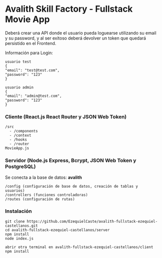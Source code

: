 # Avalith Skill Factory - Fullstack Movie App

Deberá crear una API donde el usuario pueda loguearse utilizando su email y su password, y al ser exitoso deberá devolver un token que quedará persistido en el Frontend.

Información para Login:
```
usuario test
{
"email": "test@test.com",
"password": "123"
}

usuario admin
{
"email": "admin@test.com",
"password": "123"
}

```

### Cliente (React.js React Router y JSON Web Token)

```
/src
  - /components
  - /context
  - /hooks
  - /router
MovieApp.js
```

### Servidor (Node.js Express, Bcrypt, JSON Web Token y PostgreSQL)
Se conecta a la base de datos: **avalith**
```
/config (configuración de base de datos, creación de tablas y usuarios)
/controllers (funciones controladoras)
/routes (configuración de rutas)

```

### Instalación
```
git clone https://github.com/EzequielCaste/avalith-fullstack-ezequiel-castellanos.git
cd avalith-fullstack-ezequiel-castellanos/server
npm install
node index.js

abrir otra terminal en avalith-fullstack-ezequiel-castellanos/client
npm install


```
